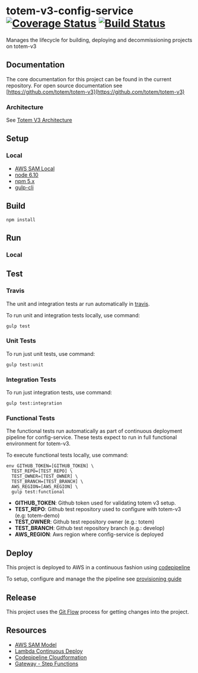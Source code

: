 # totem-v3-config-service [![Coverage Status](https://coveralls.io/repos/github/totem/totem-v3-config-service/badge.svg?branch=feature_config)](https://coveralls.io/github/totem/totem-v3-config-service?branch=feature_config) [![Build Status](https://travis-ci.org/totem/totem-v3-config-service.svg?branch=feature_config)](https://travis-ci.org/totem/totem-v3-config-service)
Manages the lifecycle for building, deploying  and decommissioning projects on totem-v3

## Documentation
 
The core documentation for this project can be found in the current repository. For open source documentation see [https://github.com/totem/totem-v3](https://github.com/totem/totem-v3)

### Architecture

See [Totem V3 Architecture](https://github.com/totem/totem-v3/tree/develop/architecture)

 
## Setup
 
### Local

- [AWS SAM Local](https://github.com/awslabs/aws-sam-local#windows-linux-osx-with-npm-recommended)
- [node 6.10](https://nodejs.org)
- [npm 5.x](https://www.npmjs.com/package/npm5)
- [gulp-cli](https://www.npmjs.com/package/gulp-cli/tutorial)
 
## Build
 
```
npm install
```
 
## Run
 
### Local



## Test

### Travis
The unit and integration tests ar run automatically in [travis](https://travis-ci.org/totem/totem-v3-config-service). 


To run unit and integration tests locally, use command:

```
gulp test
```

### Unit Tests
To run just unit tests, use command:

```
gulp test:unit
```

### Integration Tests
To run just integration tests, use command:

```
gulp test:integration
```

### Functional Tests
The functional tests run automatically as part of continuous deployment pipeline for
config-service. These tests expect to run in  full functional environment for totem-v3.

To execute functional tests locally, use command:

```
env GITHUB_TOKEN=[GITHUB_TOKEN] \
  TEST_REPO=[TEST_REPO] \
  TEST_OWNER=[TEST_OWNER] \
  TEST_BRANCH=[TEST_BRANCH] \
  AWS_REGION=[AWS_REGION] \
  gulp test:functional
```

- **GITHUB_TOKEN**: Github token used for validating totem v3 setup.
- **TEST_REPO**: Github test repository used to configure with totem-v3 (e.g: totem-demo)
- **TEST_OWNER**: Github test repository owner (e.g.: totem)
- **TEST_BRANCH**: Github test repository branch (e.g.: develop)
- **AWS_REGION**: Aws region where config-service is deployed

 
## Deploy
 
This project is deployed to AWS in a continuous fashion using [codepipeline](https://aws.amazon.com/codepipeline/)

To setup, configure and manage the the pipeline see [provisioning guide](./provisioning)
 
 
## Release
 
This project uses the [Git Flow](https://confluence.meltdev.com/display/DEV/Git+Flow) process for getting changes into the project.


## Resources

- [AWS SAM Model](https://github.com/awslabs/serverless-application-model)
- [Lambda Continuous Deploy](http://docs.aws.amazon.com/lambda/latest/dg/automating-deployment.html) 
- [Codepipeline Cloudformation](http://docs.aws.amazon.com/AWSCloudFormation/latest/UserGuide/aws-resource-codepipeline-pipeline.html)
- [Gateway - Step Functions](http://docs.aws.amazon.com/step-functions/latest/dg/tutorial-api-gateway.html)